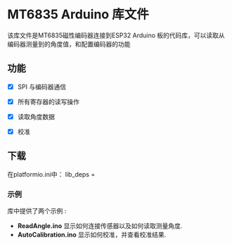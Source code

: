 
# MT6835  Arduino 库文件

该库文件是MT6835磁性编码器连接到ESP32 Arduino 板的代码库，可以读取从编码器测量到的角度值，和配置编码器的功能


## 功能

 - [x] SPI 与编码器通信
 - [x] 所有寄存器的读写操作
 - [x] 读取角度数据
 - [x] 校准



## 下载
在platformio.ini中：
lib_deps =  
### 示例
库中提供了两个示例 :

 - **ReadAngle.ino**  显示如何连接传感器以及如何读取测量角度.
 - **AutoCalibration.ino** 显示如何校准，并查看校准结果. 
 

